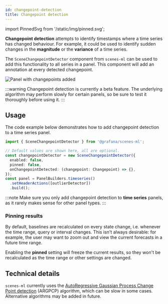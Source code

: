 ```yaml
---
id: changepoint-detection
title: Changepoint detection
---
```


import PinnedSvg from '/static/img/pinned.svg';

**Changepoint detection** attempts to identify timestamps where a time series has changed behaviour. For example, it could be used to identify sudden changes in the **magnitude** or the **variance** of a time series.

The `SceneChangepointDetector` component from `scenes-ml` can be used to add this functionality to all series in a panel. This component will add an annotation at every detected changepoint.

![Panel with changepoints added](/img/changepoints.png)

:::warning
Changepoint detection is currently a beta feature. The underlying algorithm may perform slowly for certain panels, so be sure to test it thoroughly before using it.
:::

## Usage

The code example below demonstrates how to add changepoint detection to a time series panel.

```ts
import { SceneChangepointDetector } from '@grafana/scenes-ml';

// Default values are shown here, all are optional.
const changepointDetector = new SceneChangepointDetector({
  enabled: false,
  pinned: false,
  onChangepointDetected: (changepoint: Changepoint) => {},
});
const panel = PanelBuilders.timeseries()
  .setHeaderActions([outlierDetector])
  .build();
```

:::note
Make sure you only add changepoint detection to **time series** panels, as it rarely makes sense for other panel types.
:::

### Pinning results

By default, baselines are recalculated on every state change, i.e. whenever the time range, query or interval changes. This isn't always desirable: for example, the user may want to zoom out and view the current forecasts in a future time range.

Enabling the **pinned <PinnedSvg className="ml-icon" />** setting will freeze the current results, so they won't be recalculated as the time range or other settings are changed.

## Technical details

`scenes-ml` currently uses the [AutoRegressive Gaussian Process Change Point detection][argpcp] (ARGPCP) algorithm, which can be slow in some cases. Alternative algorithms may be added in future.

[argpcp]: https://redpoll.ai/blog/changepoint/#autoregressive-gaussian-process-change-point-detector-argpcp
